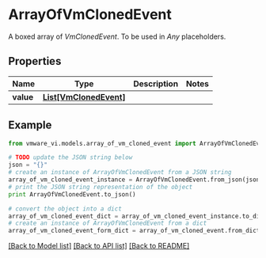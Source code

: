 # ArrayOfVmClonedEvent

A boxed array of *VmClonedEvent*. To be used in *Any* placeholders. 

## Properties
Name | Type | Description | Notes
------------ | ------------- | ------------- | -------------
**value** | [**List[VmClonedEvent]**](VmClonedEvent.md) |  | 

## Example

```python
from vmware_vi.models.array_of_vm_cloned_event import ArrayOfVmClonedEvent

# TODO update the JSON string below
json = "{}"
# create an instance of ArrayOfVmClonedEvent from a JSON string
array_of_vm_cloned_event_instance = ArrayOfVmClonedEvent.from_json(json)
# print the JSON string representation of the object
print ArrayOfVmClonedEvent.to_json()

# convert the object into a dict
array_of_vm_cloned_event_dict = array_of_vm_cloned_event_instance.to_dict()
# create an instance of ArrayOfVmClonedEvent from a dict
array_of_vm_cloned_event_form_dict = array_of_vm_cloned_event.from_dict(array_of_vm_cloned_event_dict)
```
[[Back to Model list]](../README.md#documentation-for-models) [[Back to API list]](../README.md#documentation-for-api-endpoints) [[Back to README]](../README.md)


